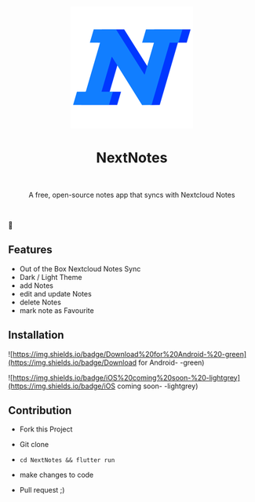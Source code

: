 <p align="center">
    <img alt="NextNotes" title="NextNotes" src="./github_assets/nextnotesicon.png" width="250">
</p>
<h1 align="center"> NextNotes </h1> <br>
<p align="center">
   A free, open-source notes app that syncs with Nextcloud Notes
</p>


<p align="center">
    <img alt="" title="NextNotes" src="https://img.shields.io/badge/Nextnotes-v.1.0-blue">
    <img alt="" title="NextNotes" src="https://img.shields.io/badge/license-Apache%202-blue">
    <img alt="" title="NextNotes" src="https://badges.frapsoft.com/os/v1/open-source.svg?v=103">
    <img alt="" title="NextNotes" src="https://img.shields.io/badge/Build%20with-Flutter-blue">
</p>

## Features

* Out of the Box Nextcloud Notes Sync
* Dark / Light Theme
* add Notes
* edit and update Notes
* delete Notes
* mark note as Favourite

## Installation

![https://img.shields.io/badge/Download%20for%20Android-%20-green](https://img.shields.io/badge/Download for Android- -green)

![https://img.shields.io/badge/iOS%20coming%20soon-%20-lightgrey](https://img.shields.io/badge/iOS coming soon- -lightgrey)

## Contribution

* Fork this Project

* Git clone

* ``` cd NextNotes && flutter run ``` 

* make changes to code

* Pull request ;)

  

  

   
